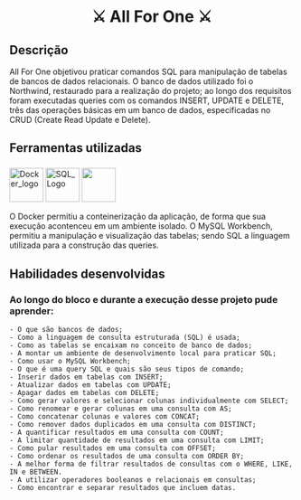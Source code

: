 # <h1 align="center"> ⚔️ All For One ⚔️ </h1>


## Descrição

All For One objetivou praticar comandos SQL para manipulação de tabelas de bancos de dados
relacionais. O banco de dados utilizado foi o Northwind, restaurado para a realização do projeto; ao
longo dos requisitos foram executadas queries com os comandos INSERT, UPDATE e DELETE, três das
operações básicas em um banco de dados, especificadas no CRUD (Create Read Update e Delete).

## Ferramentas utilizadas

###

<div align="left">

<img src="https://ccie.tv/content/images/2019/08/docker-5.svg" height="60" width="60" alt="Docker_logo"/>
<img src="https://cdn-icons.flaticon.com/png/512/4299/premium/4299956.png?token=exp=1660863082~hmac=ff20bbdc2fb71784fb41ab67dd340fe9" height="60" width="60" alt="SQL_Logo"/>
<img height="60" width="60" src="https://cdn-icons-png.flaticon.com/512/919/919836.png" att=”MySQL_Logo”/>

<p text-align="justify">O Docker permitiu a conteinerização da aplicação, de forma que sua execução
acontenceu em um ambiente isolado. O MySQL Workbench, permitiu a manipulação e visualização das
tabelas; sendo SQL a linguagem utilizada para a construção das queries.</p>

</div>

###

## Habilidades desenvolvidas

### Ao longo do bloco e durante a execução desse projeto pude aprender:

```
- O que são bancos de dados;
- Como a linguagem de consulta estruturada (SQL) é usada;
- Como as tabelas se encaixam no conceito de banco de dados;
- A montar um ambiente de desenvolvimento local para praticar SQL;
- Como usar o MySQL Workbench;
- O que é uma query SQL e quais são seus tipos de comando;
- Inserir dados em tabelas com INSERT;
- Atualizar dados em tabelas com UPDATE;
- Apagar dados em tabelas com DELETE;
- Como gerar valores e selecionar colunas individualmente com SELECT;
- Como renomear e gerar colunas em uma consulta com AS;
- Como concatenar colunas e valores com CONCAT;
- Como remover dados duplicados em uma consulta com DISTINCT;
- A quantificar resultados em uma consulta com COUNT;
- A limitar quantidade de resultados em uma consulta com LIMIT;
- Como pular resultados em uma consulta com OFFSET;
- Como ordenar os resultados de uma consulta com ORDER BY;
- A melhor forma de filtrar resultados de consultas com o WHERE, LIKE, IN e BETWEEN.
- A utilizar operadores booleanos e relacionais em consultas;
- Como encontrar e separar resultados que incluem datas.
```
